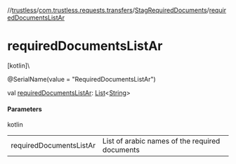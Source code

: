 //[trustless](../../../index.md)/[com.trustless.requests.transfers](../index.md)/[StagRequiredDocuments](index.md)/[requiredDocumentsListAr](required-documents-list-ar.md)

# requiredDocumentsListAr

[kotlin]\

@SerialName(value = &quot;RequiredDocumentsListAr&quot;)

val [requiredDocumentsListAr](required-documents-list-ar.md): [List](https://kotlinlang.org/api/latest/jvm/stdlib/kotlin.collections/-list/index.html)&lt;[String](https://kotlinlang.org/api/latest/jvm/stdlib/kotlin/-string/index.html)&gt;

#### Parameters

kotlin

| | |
|---|---|
| requiredDocumentsListAr | List of arabic names of the required documents |
